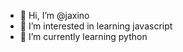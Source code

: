 - 👋 Hi, I’m @jaxino
- 👀 I’m interested in learning javascript
- 🌱 I’m currently learning python

<!---
jaxino03/jaxino03 is a ✨ special ✨ repository because its `README.md` (this file) appears on your GitHub profile.
You can click the Preview link to take a look at your changes.
--->
